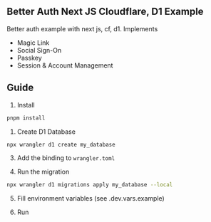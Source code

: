 ## Better Auth Next JS Cloudflare, D1 Example

Better auth example with next js, cf, d1. Implements

- Magic Link
- Social Sign-On
- Passkey
- Session & Account Management

## Guide

1. Install
```bash
pnpm install
```
1. Create D1 Database

```bash
npx wrangler d1 create my_database    
```

3. Add the binding to `wrangler.toml`

4. Run the migration
```bash
npx wrangler d1 migrations apply my_database --local
```

5. Fill environment variables (see .dev.vars.example)

6. Run